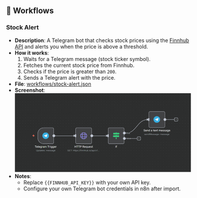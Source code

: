 ## 📌 Workflows

### Stock Alert

- **Description**: A Telegram bot that checks stock prices using the [Finnhub API](https://finnhub.io/) and alerts you when the price is above a threshold.
- **How it works**:
  1. Waits for a Telegram message (stock ticker symbol).
  2. Fetches the current stock price from Finnhub.
  3. Checks if the price is greater than `200`.
  4. Sends a Telegram alert with the price.
- **File**: [workflows/stock-alert.json](./workflows/stock-alert.json)
- **Screenshot**:  
  ![Stock Alert Workflow](./screenshots/stock-alert.png)
- **Notes**:
  - Replace `{{FINNHUB_API_KEY}}` with your own API key.
  - Configure your own Telegram bot credentials in n8n after import.
